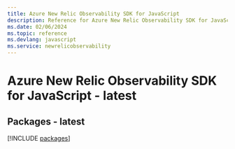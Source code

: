 ```yaml
---
title: Azure New Relic Observability SDK for JavaScript
description: Reference for Azure New Relic Observability SDK for JavaScript
ms.date: 02/06/2024
ms.topic: reference
ms.devlang: javascript
ms.service: newrelicobservability
---
```

# Azure New Relic Observability SDK for JavaScript - latest
## Packages - latest
[!INCLUDE [packages](new-relic-observability-index.md)]